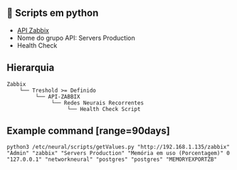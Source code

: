 ## :rocket: Scripts em python

- <a href="https://pypi.org/project/py-zabbix/">API Zabbix</a>
- Nome do grupo API: Servers Production
- Health Check


## Hierarquia

    Zabbix
        └── Treshold >= Definido
             └── API-ZABBIX
                  └── Redes Neurais Recorrentes
                       └── Health Check Script

## Example command [range=90days]

    python3 /etc/neural/scripts/getValues.py "http://192.168.1.135/zabbix" "Admin" "zabbix" "Servers Production" "Memória em uso (Porcentagem)" 0 "127.0.0.1" "networkneural" "postgres" "postgres" "MEMORYEXPORTZB"
